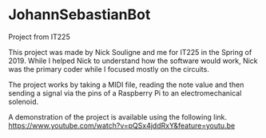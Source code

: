 # JohannSebastianBot
Project from IT225

This project was made by Nick Souligne and me for IT225 in the Spring of 2019. While I helped Nick to understand how the software would work, Nick was the primary coder while I focused mostly on the circuits. 

The project works by taking a MIDI file, reading the note value and then sending a signal via the pins of a Raspberry Pi to an electromechanical solenoid.

A demonstration of the project is available using the following link.
https://www.youtube.com/watch?v=pQSx4jddRxY&feature=youtu.be
